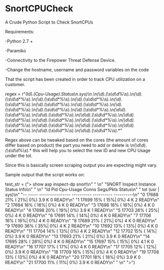 # SnortCPUCheck
A Crude Python Script to Check SnortCPUs

Requirements:

  -Python 2.7 +
  
  -Paramiko
  
  -Connectivity to the Firepower Threat Defense Device.
  
  -Change the hostname, username and password variables on the code

That the script has been created in order to track CPU utilization on a customer. 

regex = r"(Id).*(Cpu-Usage).*Status\n.*sys\)\n.*\n(\d).*(\s\d\d*%\s).*\n(\d).*(\s\d\d*%\s).*\n(\d).*(\s\d\d*%\s).*\n(\d).*(\s\d\d*%\s).*\n(\d).*(\s\d\d*%\s).*\n(\d).*(\s\d\d*%\s).*\n(\d).*(\s\d\d*%\s).*\n(\d).*(\s\d\d*%\s).*\n(\d).*(\s\d\d*%\s).*\n(\d).*(\s\d\d*%\s).*\n(\d\d).*(\s\d\d*%\s).*\n(\d\d).*(\s\d\d*%\s).*\n(\d\d).*(\s\d\d*%\s).*\n(\d\d).*(\s\d\d*%\s).*\n(\d\d).*(\s\d\d*%\s).*\n(\d\d).*(\s\d\d*%\s).*\n(\d\d).*(\s\d\d*%\s).*\n(\d\d).*(\s\d\d*%\s).*\n(\d\d).*(\s\d\d*%\s).*\n(\d\d).*(\s\d\d*%\s).*\n(\d\d).*(\s\d\d*%\s).*\n(\d\d).*(\s\d\d*%\s).*"

Regex above can be tweaked based on the cores (the amount of cores differ based on product) the part you need to add or delete is \n(\d\d).*(\s\d\d*%\s).* this will help you to select the new ID and new CPU Usage under the tot.

Since this is basically screen scraping output you are expecting might vary.

Sample output that the script works on:

test_str = ("> show asp inspect-dp snort\n"
            " \n"
            "SNORT Inspect Instance Status Info\n"
            " \n"
            "Id Pid       Cpu-Usage    Conns      Segs/Pkts  Status\n"
            "          tot (usr | sys)\n"
            "-- ----- ---------------- ---------- ---------- ----------\n"
            "0  17688  21% ( 21%|  0%)   3.9 K      0        READY\n"
            "1  17699  15% ( 15%|  0%)   4   K      2        READY\n"
            "2  17694  16% ( 16%|  0%)   4   K      0        READY\n"
            "3  17696  16% ( 16%|  0%)   4   K      0        READY\n"
            "4  17698  20% ( 19%|  0%)   3.9 K      1        READY\n"
            "5  17703  26% ( 25%|  0%)   4   K      0        READY\n"
            "6  17691  14% ( 14%|  0%)   4   K      0        READY\n"
            "7  17706  16% ( 16%|  0%)   4   K      0        READY\n"
            "8  17689  21% ( 21%|  0%)   4   K      0        READY\n"
            "9  17690  36% ( 35%|  0%)   4   K      2        READY\n"
            "10 17692  13% ( 13%|  0%)   4   K      0        READY\n"
            "11 17704  14% ( 13%|  0%)   4   K      2        READY\n"
            "12 17702  15% ( 14%|  0%)   3.9 K      0        READY\n"
            "13 17693  21% ( 21%|  0%)   3.9 K      0        READY\n"
            "14 17695  28% ( 28%|  0%)   4   K      0        READY\n"
            "15 17697  15% ( 15%|  0%)   4.1 K      0        READY\n"
            "16 17707  17% ( 17%|  0%)   4   K      0        READY\n"
            "17 17705  12% ( 12%|  0%)   3.9 K      0        READY\n"
            "18 17709  16% ( 15%|  0%)   4   K      0        READY\n"
            "19 17708  13% ( 13%|  0%)   4   K      0        READY\n"
            "20 17701  18% ( 18%|  0%)   3.9 K      0        READY\n"
            "21 17700  11% ( 11%|  0%)   3.9 K      0        READY\n"
            " \n"
            ">")
            

